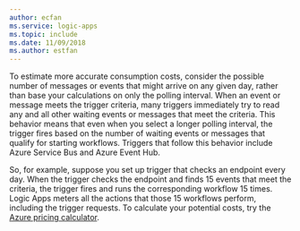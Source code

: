 ```yaml
---
author: ecfan
ms.service: logic-apps
ms.topic: include
ms.date: 11/09/2018	
ms.author: estfan
---
```

To estimate more accurate consumption costs, consider the possible 
number of messages or events that might arrive on any given day, 
rather than base your calculations on only the polling interval. 
When an event or message meets the trigger criteria, many triggers 
immediately try to read any and all other waiting events or 
messages that meet the criteria. This behavior means that even 
when you select a longer polling interval, the trigger fires 
based on the number of waiting events or messages that qualify 
for starting workflows. Triggers that follow this behavior 
include Azure Service Bus and Azure Event Hub.

So, for example, suppose you set up trigger that checks an endpoint every day. 
When the trigger checks the endpoint and finds 15 events that meet the criteria, 
the trigger fires and runs the corresponding workflow 15 times. Logic Apps meters 
all the actions that those 15 workflows perform, including the trigger requests. 
To calculate your potential costs, try the 
[Azure pricing calculator](https://azure.microsoft.com/pricing/calculator/).